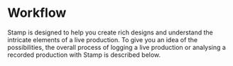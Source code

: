 # Workflow

Stamp is designed to help you create rich designs and understand the intricate elements of a live production. To give you an idea of the possibilities, the overall process of logging a live production or analysing a recorded production with Stamp is described below.
